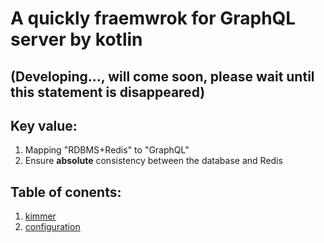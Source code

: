 # A quickly fraemwrok for GraphQL server by kotlin
## (Developing..., will come soon, please wait until this statement is disappeared)

## Key value:
1. Mapping "RDBMS+Redis" to "GraphQL"
2. Ensure **absolute** consistency between the database and Redis

## Table of conents:

1. [kimmer](./doc/kimmer.md)
2. [configuration](./doc/configuration.md)
